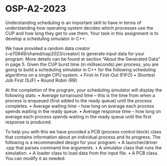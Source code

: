 # OSP-A2-2023

Understanding scheduling is an important skill to have in terms of understanding how operating
system decides which processes use the CUP and how long they get to use them.
Your task in this assignment is to develop a scheduling simulator in C++.

We have provided a random data creator (~e70949/shared/osp2023/creator) to generate input
data for your program. More details can be found at section “About the Generated Data” in page 5.
Given the CUP burst time (in milliseconds) per process, you are going to build a scheduling
simulator in C++ for the following scheduling algorithms on a single CPU system.
• First-In First-Out (FIFO)
• Shortest Job First (SJF)
• Round Robin (RR)

At the completion of the program, your scheduling simulator will display the following stats:
• Average turnaround time – this is the time from when a process is enqueued (first added to the
ready queue) until the process completes.
• Average waiting time – how long on average each process spends waiting in the ready queue.
• Average response time – how long on average each process spends waiting in the ready queue
until the first response is produced.

To help you with this we have provided a PCB (process control block) class that contains information
about an individual process and its progress. The following is a recommended design for your
program:
• A launcher/driver .cpp that parses command line arguments.
• A simulator class that runs the simulation.
• A loader class to load data from the input file.
• A PCB class. You can modify it as needed.
